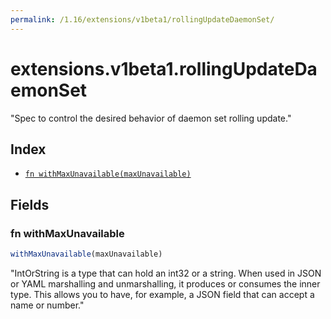 ```yaml
---
permalink: /1.16/extensions/v1beta1/rollingUpdateDaemonSet/
---
```


# extensions.v1beta1.rollingUpdateDaemonSet

"Spec to control the desired behavior of daemon set rolling update."

## Index

* [`fn withMaxUnavailable(maxUnavailable)`](#fn-withmaxunavailable)

## Fields

### fn withMaxUnavailable

```ts
withMaxUnavailable(maxUnavailable)
```

"IntOrString is a type that can hold an int32 or a string.  When used in JSON or YAML marshalling and unmarshalling, it produces or consumes the inner type.  This allows you to have, for example, a JSON field that can accept a name or number."